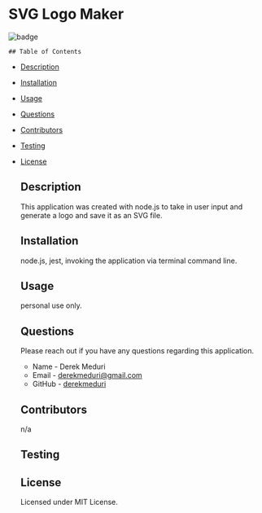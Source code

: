 # SVG Logo Maker

![badge](https://img.shields.io/badge/license-MIT-brightgreen.svg)

    ## Table of Contents

- [Description](#Description)

- [Installation](#Installation)

- [Usage](#Usage)

- [Questions](#Questions)

- [Contributors](#Contributors)

- [Testing](#Testing)

- [License](#License)

  ## Description

  This application was created with node.js to take in user input and generate a logo and save it as an SVG file.

  ## Installation

  node.js, jest, invoking the application via terminal command line.

  ## Usage

  personal use only.

  ## Questions

  Please reach out if you have any questions regarding this application.

  - Name - Derek Meduri
  - Email - derekmeduri@gmail.com
  - GitHub - [derekmeduri](https://github.com/derekmeduri/)

  ## Contributors

  n/a

  ## Testing

  ## License

  Licensed under MIT License.
